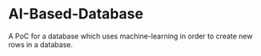 # AI-Based-Database
A PoC for a database which uses machine-learning in order to create new rows in a database. 
